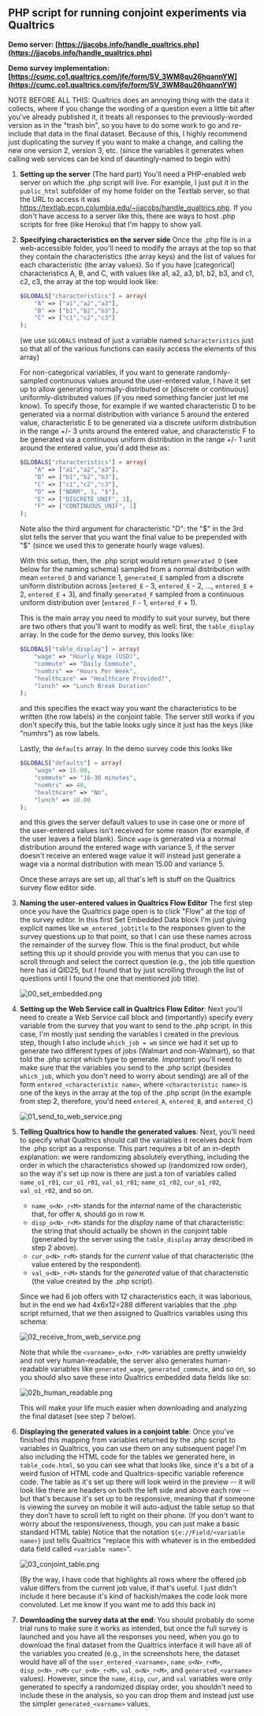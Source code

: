 ## PHP script for running conjoint experiments via Qualtrics

**Demo server: [https://jjacobs.info/handle_qualtrics.php](https://jjacobs.info/handle_qualtrics.php)**

**Demo survey implementation: [https://cumc.co1.qualtrics.com/jfe/form/SV_3WM8qu26hqannYW](https://cumc.co1.qualtrics.com/jfe/form/SV_3WM8qu26hqannYW)**

NOTE BEFORE ALL THIS: Qualtrics does an annoying thing with the data it collects, where if you change the wording of a question even a little bit after you've already published it, it treats all responses to the previously-worded version as in the "trash bin", so you have to do some work to go and re-include that data in the final dataset. Because of this, I highly recommend just duplicating the survey if you want to make a change, and calling the new one version 2, version 3, etc. (since the variables it generates when calling web services can be kind of dauntingly-named to begin with)

1. **Setting up the server** (The hard part) You'll need a PHP-enabled web server on which the .php script will live. For example, I just put it in the `public_html` subfolder of my home folder on the Textlab server, so that the URL to access it was https://textlab.econ.columbia.edu/~jjacobs/handle_qualtrics.php. If you don't have access to a server like this, there are ways to host .php scripts for free (like Heroku) that I'm happy to show yall.
2. **Specifying characteristics on the server side** Once the .php file is in a web-accessible folder, you'll need to modify the arrays at the top so that they contain the characteristics (the array keys) and the list of values for each characteristic (the array values). So if you have [categorical] characteristics A, B, and C, with values like a1, a2, a3, b1, b2, b3, and c1, c2, c3, the array at the top would look like:

    ```php
    $GLOBALS["characteristics"] = array(
        "A" => ["a1","a2","a3"],
        "B" => ["b1","b2","b3"],
        "C" => ["c1","c2","c3"]
    );
    ```
    (we use `$GLOBALS` instead of just a variable named `$characteristics` just so that all of the various functions can easily access the elements of this array)

    For non-categorical variables, if you want to generate randomly-sampled continuous values around the user-entered value, I have it set up to allow generating normally-distributed or [discrete or continuous] uniformly-distributed values (if you need something fancier just let me know). To specify those, for example if we wanted characteristic D to be generated via a normal distribution with variance 5 around the entered value, characteristic E to be generated via a discrete uniform distribution in the range +/- 3 units around the entered value, and characteristic F to be generated via a continuous uniform distribution in the range +/- 1 unit around the entered value, you'd add these as:

    ```php
    $GLOBALS["characteristics"] = array(
        "A" => ["a1","a2","a3"],
        "B" => ["b1","b2","b3"],
        "C" => ["c1","c2","c3"],
        "D" => ["NORM", 1, "$"],
        "E" => ["DISCRETE_UNIF", 3],
        "F" => ["CONTINUOUS_UNIF", 1]
    );
    ```
    Note also the third argument for characteristic "D": the "$" in the 3rd slot tells the server that you want the final value to be prepended with "$" (since we used this to generate hourly wage values).

    With this setup, then, the .php script would return `generated_D` (see below for the naming schema) sampled from a normal distribution with mean `entered_D` and variance 1, `generated_E` sampled from a discrete uniform distribution across [`entered_E` - 3, `entered_E` - 2, ..., `entered_E` + 2, `entered_E` + 3], and finally `generated_F` sampled from a continuous uniform distribution over (`entered_F` - 1, `entered_F` + 1).

    This is the main array you need to modify to suit your survey, but there are two others that you'll want to modify as well: first, the `table_display` array. In the code for the demo survey, this looks like:

    ```php
    $GLOBALS["table_display"] = array(
        "wage" => "Hourly Wage (USD)",
        "commute" => "Daily Commute",
        "numhrs" => "Hours Per Week",
        "healthcare" => "Healthcare Provided?",
        "lunch" => "Lunch Break Duration"
    );
    ```
    and this specifies the exact way you want the characteristics to be written (the row labels) in the conjoint table. The server still works if you don't specify this, but the table looks ugly since it just has the keys (like "numhrs") as row labels.

    Lastly, the `defaults` array. In the demo survey code this looks like

    ```php
    $GLOBALS["defaults"] = array(
        "wage" => 15.00,
        "commute" => "16-30 minutes",
        "numhrs" => 40,
        "healthcare" => "No",
        "lunch" => 10.00
    );
    ```
    and this gives the server default values to use in case one or more of the user-entered values isn't received for some reason (for example, if the user leaves a field blank). Since `wage` is generated via a normal distribution around the entered wage with variance 5, if the server doesn't receive an entered wage value it will instead just generate a wage via a normal distribution with mean 15.00 and variance 5.

    Once these arrays are set up, all that's left is stuff on the Qualtrics survey flow editor side.

3. **Naming the user-entered values in Qualtrics Flow Editor** The first step once you have the Qualtrics page open is to click "Flow" at the top of the survey editor. In this first Set Embedded Data block I'm just giving explicit names like `wm_entered_jobtitle` to the responses given to the survey questions up to that point, so that I can use these names across the remainder of the survey flow. This is the final product, but while setting this up it should provide you with menus that you can use to scroll through and select the correct question (e.g., the job title question here has id QID25, but I found that by just scrolling through the list of questions until I found the one that mentioned job title).

    ![00_set_embedded.png](00_set_embedded.png)

4. **Setting up the Web Service call in Qualtrics Flow Editor**: Next you'll need to create a Web Service call block and (importantly) specify every variable from the survey that you want to send to the .php script. In this case, I'm mostly just sending the variables I created in the previous step, though I also include `which_job = wm` since we had it set up to generate two different types of jobs (Walmart and non-Walmart), so that told the .php script which type to generate. *Important*: you'll need to make sure that the variables you send to the .php script (besides `which_job`, which you don't need to worry about sending) are all of the form `entered_<characteristic name>`, where `<characteristic name>` is one of the keys in the array at the top of the .php script (in the example from step 2, therefore, you'd need `entered_A`, `entered_B`, and `entered_C`)

    ![01_send_to_web_service.png](01_send_to_web_service.png)

5. **Telling Qualtrics how to handle the generated values**: Next, you'll need to specify what Qualtrics should call the variables it receives *back* from the .php script as a response. This part requires a bit of an in-depth explanation: we were randomizing absolutely everything, including the order in which the characteristics showed up (randomized row order), so the way it's set up now is there are just a ton of variables called `name_o1_r01`, `cur_o1_r01`, `val_o1_r01`; `name_o1_r02`, `cur_o1_r02`, `val_o1_r02`, and so on.

    * `name_o<N>_r<M>` stands for the *internal* name of the characteristic that, for offer `N`, should go in row `M`.
    * `disp_o<N>_r<M>` stands for the *display* name of that characteristic: the string that should actually be shown in the conjoint table (generated by the server using the `table_display` array described in step 2 above).
    * `cur_o<N>_r<M>` stands for the *current* value of that characteristic (the value entered by the respondent).
    * `val_o<N>_r<M>` stands for the *generated* value of that characteristic (the value created by the .php script).

    Since we had 6 job offers with 12 characteristics each, it was laborious, but in the end we had 4x6x12=288 different variables that the .php script returned, that we then assigned to Qualtrics variables using this schema:

    ![02_receive_from_web_service.png](02_receive_from_web_service.png)

    Note that while the `<varname>_o<N>_r<M>` variables are pretty unwieldy and not very human-readable, the server also generates human-readable variables like `generated_wage`, `generated_commute`, and so on, so you should also save these into Qualtrics embedded data fields like so:

    ![02b_human_readable.png](02b_human_readable.png)

    This will make your life much easier when downloading and analyzing the final dataset (see step 7 below).

6. **Displaying the generated values in a conjoint table**: Once you've finished this mapping from variables returned by the .php script to variables in Qualtrics, you can use them on any subsequent page! I'm also including the HTML code for the tables we generated here, in `table_code.html`, so you can see what that looks like, since it's a bit of a weird fusion of HTML code and Qualtrics-specific variable reference code. The table as it's set up there will look weird in the preview -- it will look like there are headers on both the left side and above each row -- but that's because it's set up to be responsive, meaning that if someone is viewing the survey on mobile it will auto-adjust the table setup so that they don't have to scroll left to right on their phone. (If you don't want to worry about the responsiveness, though, you can just make a basic standard HTML table) Notice that the notation `${e://Field/<variable name>}` just tells Qualtrics "replace this with whatever is in the embedded data field called `<variable name>`".

    ![03_conjoint_table.png](03_conjoint_table.png)

    (By the way, I have code that highlights all rows where the offered job value differs from the current job value, if that's useful. I just didn't include it here because it's kind of hackish/makes the code look more convoluted. Let me know if you want me to add this back in)

7. **Downloading the survey data at the end**: You should probably do some trial runs to make sure it works as intended, but once the full survey is launched and you have all the responses you need, when you go to download the final dataset from the Qualtrics interface it will have all of the variables you created (e.g., in the screenshots here, the dataset would have all of the `user_entered_<varname>`, `name_o<N>_r<M>`, `disp_o<N>_r<M>` `cur_o<N>_r<M>`,  `val_o<N>_r<M>`, and `generated_<varname>` values). However, since the `name`, `disp`, `cur`, and `val` variables were only generated to specify a randomized display order, you shouldn't need to include these in the analysis, so you can drop them and instead just use the simpler `generated_<varname>` values.